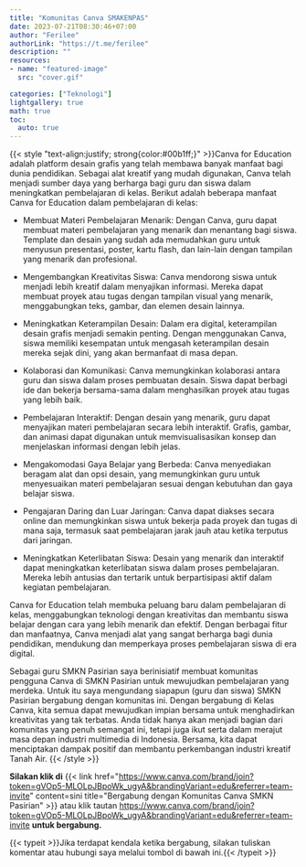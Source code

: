 ```yaml
---
title: "Komunitas Canva SMAKENPAS"
date: 2023-07-21T08:30:46+07:00
author: "Ferilee"
authorLink: "https://t.me/ferilee"
description: ""
resources:
- name: "featured-image"
  src: "cover.gif"

categories: ["Teknologi"]
lightgallery: true
math: true
toc:
  auto: true
---
```

{{< style "text-align:justify; strong{color:#00b1ff;}" >}}Canva for Education adalah platform desain grafis yang telah membawa banyak manfaat bagi dunia pendidikan. Sebagai alat kreatif yang mudah digunakan, Canva telah menjadi sumber daya yang berharga bagi guru dan siswa dalam meningkatkan pembelajaran di kelas. Berikut adalah beberapa manfaat Canva for Education dalam pembelajaran di kelas:
* Membuat Materi Pembelajaran Menarik: Dengan Canva, guru dapat membuat materi pembelajaran yang menarik dan menantang bagi siswa. Template dan desain yang sudah ada memudahkan guru untuk menyusun presentasi, poster, kartu flash, dan lain-lain dengan tampilan yang menarik dan profesional.

* Mengembangkan Kreativitas Siswa: Canva mendorong siswa untuk menjadi lebih kreatif dalam menyajikan informasi. Mereka dapat membuat proyek atau tugas dengan tampilan visual yang menarik, menggabungkan teks, gambar, dan elemen desain lainnya.

* Meningkatkan Keterampilan Desain: Dalam era digital, keterampilan desain grafis menjadi semakin penting. Dengan menggunakan Canva, siswa memiliki kesempatan untuk mengasah keterampilan desain mereka sejak dini, yang akan bermanfaat di masa depan.

* Kolaborasi dan Komunikasi: Canva memungkinkan kolaborasi antara guru dan siswa dalam proses pembuatan desain. Siswa dapat berbagi ide dan bekerja bersama-sama dalam menghasilkan proyek atau tugas yang lebih baik.

* Pembelajaran Interaktif: Dengan desain yang menarik, guru dapat menyajikan materi pembelajaran secara lebih interaktif. Grafis, gambar, dan animasi dapat digunakan untuk memvisualisasikan konsep dan menjelaskan informasi dengan lebih jelas.

* Mengakomodasi Gaya Belajar yang Berbeda: Canva menyediakan beragam alat dan opsi desain, yang memungkinkan guru untuk menyesuaikan materi pembelajaran sesuai dengan kebutuhan dan gaya belajar siswa.

* Pengajaran Daring dan Luar Jaringan: Canva dapat diakses secara online dan memungkinkan siswa untuk bekerja pada proyek dan tugas di mana saja, termasuk saat pembelajaran jarak jauh atau ketika terputus dari jaringan.

* Meningkatkan Keterlibatan Siswa: Desain yang menarik dan interaktif dapat meningkatkan keterlibatan siswa dalam proses pembelajaran. Mereka lebih antusias dan tertarik untuk berpartisipasi aktif dalam kegiatan pembelajaran.

Canva for Education telah membuka peluang baru dalam pembelajaran di kelas, menggabungkan teknologi dengan kreativitas dan membantu siswa belajar dengan cara yang lebih menarik dan efektif. Dengan berbagai fitur dan manfaatnya, Canva menjadi alat yang sangat berharga bagi dunia pendidikan, mendukung dan memperkaya proses pembelajaran siswa di era digital.

Sebagai guru SMKN Pasirian saya berinisiatif membuat komunitas pengguna Canva di SMKN Pasirian untuk mewujudkan pembelajaran yang merdeka. Untuk itu saya mengundang siapapun (guru dan siswa) SMKN Pasirian bergabung dengan komunitas ini. Dengan bergabung di Kelas Canva, kita semua dapat mewujudkan impian bersama untuk menghadirkan kreativitas yang tak terbatas. Anda tidak hanya akan menjadi bagian dari komunitas yang penuh semangat ini, tetapi juga ikut serta dalam merajut masa depan industri multimedia di Indonesia. Bersama, kita dapat menciptakan dampak positif dan membantu perkembangan industri kreatif Tanah Air.
{{< /style >}}

**Silakan klik di** {{< link href="https://www.canva.com/brand/join?token=gVOp5-MLOLpJBpoWk_ugyA&brandingVariant=edu&referrer=team-invite" content=sini title="Bergabung dengan Komunitas Canva SMKN Pasirian" >}} atau klik tautan https://www.canva.com/brand/join?token=gVOp5-MLOLpJBpoWk_ugyA&brandingVariant=edu&referrer=team-invite **untuk bergabung.**

{{< typeit >}}Jika terdapat kendala ketika bergabung, silakan tuliskan komentar atau hubungi saya melalui tombol di bawah ini.{{< /typeit >}}
